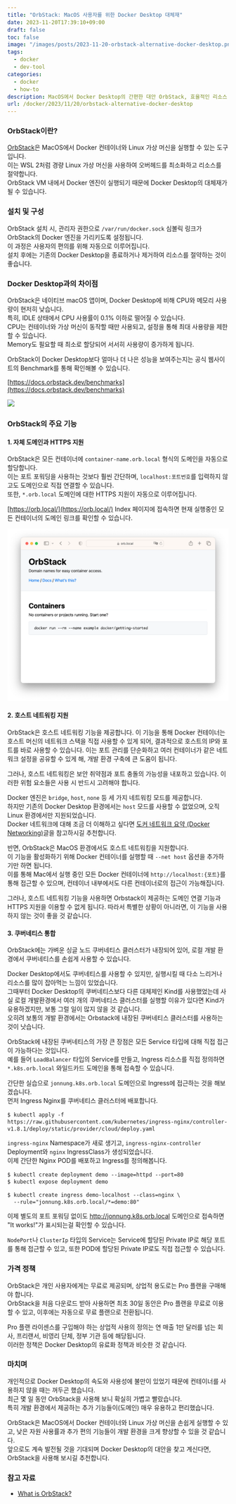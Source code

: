 ```yaml
---
title: "OrbStack: MacOS 사용자를 위한 Docker Desktop 대체재"
date: 2023-11-20T17:39:10+09:00
draft: false
toc: false
image: "/images/posts/2023-11-20-orbstack-alternative-docker-desktop.png"
tags:
  - docker
  - dev-tool
categories:
  - docker
  - how-to
description: MacOS에서 Docker Desktop의 간편한 대안 OrbStack, 효율적인 리소스 관리와 사용자 친화적인 네트워킹 기능을 제공합니다. 개발 환경을 더욱 최적화하는 OrbStack의 특징을 소개합니다. 
url: /docker/2023/11/20/orbstack-alternative-docker-desktop
---
```


### OrbStack이란?

[OrbStack](https://orbstack.dev/)은 MacOS에서 Docker 컨테이너와 Linux 가상 머신을 실행할 수 있는 도구입니다.  
이는 WSL 2처럼 경량 Linux 가상 머신을 사용하여 오버헤드를 최소화하고 리소스를 절약합니다.  
OrbStack VM 내에서 Docker 엔진이 실행되기 때문에 Docker Desktop의 대체재가 될 수 있습니다.  

### 설치 및 구성

OrbStack 설치 시, 관리자 권한으로 `/var/run/docker.sock` 심볼릭 링크가 OrbStack의 Docker 엔진을 가리키도록 설정됩니다.  
이 과정은 사용자의 편의를 위해 자동으로 이루어집니다.  
설치 후에는 기존의 Docker Desktop을 종료하거나 제거하여 리소스를 절약하는 것이 좋습니다.  

### Docker Desktop과의 차이점

OrbStack은 네이티브 macOS 앱이며, Docker Desktop에 비해 CPU와 메모리 사용량이 현저히 낮습니다.  
특히, IDLE 상태에서 CPU 사용률이 0.1% 이하로 떨어질 수 있습니다.  
CPU는 컨테이너와 가상 머신이 동작할 때만 사용되고, 설정을 통해 최대 사용량을 제한할 수 있습니다.  
Memory도 필요할 때 최소로 할당되어 서서히 사용량이 증가하게 됩니다.  

OrbStack이 Docker Desktop보다 얼마나 더 나은 성능을 보여주는지는 공식 웹사이트의 Benchmark를 통해 확인해볼 수 있습니다.  

[https://docs.orbstack.dev/benchmarks](https://docs.orbstack.dev/benchmarks)

![](https://docs.orbstack.dev/screenshots/benchmarks-perf-edx.png)


### OrbStack의 주요 기능

#### 1. 자체 도메인과 HTTPS 지원

OrbStack은 모든 컨테이너에 `container-name.orb.local` 형식의 도메인을 자동으로 할당합니다.  
이는 포트 포워딩을 사용하는 것보다 훨씬 간단하며, `localhost:포트번호`를 입력하지 않고도 도메인으로 직접 연결할 수 있습니다.  
또한, `*.orb.local` 도메인에 대한 HTTPS 지원이 자동으로 이루어집니다.  

[https://orb.local/](https://orb.local/) Index 페이지에 접속하면 현재 실행중인 모든 컨테이너의 도메인 링크를 확인할 수 있습니다.  

![](./orbstack_local_domain.png)


#### 2. 호스트 네트워킹 지원
OrbStack은 호스트 네트워킹 기능을 제공합니다. 이 기능을 통해 Docker 컨테이너는 호스트 머신의 네트워크 스택을 직접 사용할 수 있게 되어, 결과적으로 호스트의 IP와 포트를 바로 사용할 수 있습니다. 이는 포트 관리를 단순화하고 여러 컨테이너가 같은 네트워크 설정을 공유할 수 있게 해, 개발 환경 구축에 큰 도움이 됩니다.  

그러나, 호스트 네트워킹은 보안 취약점과 포트 충돌의 가능성을 내포하고 있습니다. 이러한 위험 요소들은 사용 시 반드시 고려해야 합니다.  

Docker 엔진은 `bridge`, `host`, `none` 등 세 가지 네트워킹 모드를 제공합니다.  
하지만 기존의 Docker Desktop 환경에서는 `host` 모드를 사용할 수 없었으며, 오직 Linux 환경에서만 지원되었습니다.  
Docker 네트워크에 대해 조금 더 이해하고 싶다면 [도커 네트워크 요약 (Docker Networking)](https://jonnung.dev/docker/2020/02/16/docker_network/)글을 참고하시길 추천합니다.  

반면, OrbStack은 MacOS 환경에서도 호스트 네트워킹을 지원합니다.  
이 기능을 활성화하기 위해 Docker 컨테이너를 실행할 때 `--net host` 옵션을 추가하기만 하면 됩니다.  
이를 통해 Mac에서 실행 중인 모든 Docker 컨테이너에 `http://localhost:{포트}`를 통해 접근할 수 있으며, 컨테이너 내부에서도 다른 컨테이너로의 접근이 가능해집니다.  

그러나, 호스트 네트워킹 기능을 사용하면 Orbstack이 제공하는 도메인 연결 기능과 HTTPS 지원을 이용할 수 없게 됩니다. 따라서 특별한 상황이 아니라면, 이 기능을 사용하지 않는 것이 좋을 것 같습니다.  


#### 3. 쿠버네티스 통합

OrbStack에는 가벼운 싱글 노드 쿠버네티스 클러스터가 내장되어 있어, 로컬 개발 환경에서 쿠버네티스를 손쉽게 사용할 수 있습니다.  

Docker Desktop에서도 쿠버네티스를 사용할 수 있지만, 실행시킬 때 다소 느리거나 리소스를 많이 잡아먹는 느낌이 있었습니다.  
그때부터 Docker Desktop의 쿠버네티스보다 다른 대체제인 Kind를 사용했었는데 사실 로컬 개발환경에서 여러 개의 쿠버네티스 클러스터를 실행할 이유가 있다면 Kind가 유용하겠지만, 보통 그럴 일이 많지 않을 것 같습니다.  
오히려 보통의 개발 환경에서는 Orbstack에 내장된 쿠버네티스 클러스터를 사용하는 것이 낫습니다.  

OrbStack에 내장된 쿠버네티스의 가장 큰 장점은 모든 Service 타입에 대해 직접 접근이 가능하다는 것입니다.  
예를 들어 `LoadBalancer` 타입의 Service를 만들고, Ingress 리소스를 직접 정의하면 `*.k8s.orb.local` 와일드카드 도메인을 통해 접속할 수 있습니다.  


간단한 실습으로 `jonnung.k8s.orb.local` 도메인으로 Ingress에 접근하는 것을 해보겠습니다.  
먼저 Ingress Nginx를 쿠버네티스 클러스터에 배포합니다.  

```shell
$ kubectl apply -f https://raw.githubusercontent.com/kubernetes/ingress-nginx/controller-v1.8.1/deploy/static/provider/cloud/deploy.yaml
```

`ingress-nginx` Namespace가 새로 생기고, `ingress-nginx-controller` Deployment와  `nginx` IngressClass가 생성되었습니다.  
이제 간단한 Nginx POD를 배포하고 Ingress를 정의해봅니다.  

```shell
$ kubectl create deployment demo --image=httpd --port=80
$ kubectl expose deployment demo
```

```shell
$ kubectl create ingress demo-localhost --class=nginx \
  --rule="jonnung.k8s.orb.local/*=demo:80"
```

이제 별도의 포트 포워딩 없이도 http://jonnung.k8s.orb.local 도메인으로 접속하면 "It works!"가 표시되는걸 확인할 수 있습니다.  

`NodePort`나 `ClusterIp` 타입의 Service는 Service에 할당된 Private IP로 해당 포트를 통해 접근할 수 있고, 또한 POD에 할당된 Private IP로도 직접 접근할 수 있습니다.  

### 가격 정책

OrbStack은 개인 사용자에게는 무료로 제공되며, 상업적 용도로는 Pro 플랜을 구매해야 합니다.  
OrbStack을 처음 다운로드 받아 사용하면 최초 30일 동안은 Pro 플랜을 무료로 이용할 수 있고, 이후에는 자동으로 무료 플랜으로 전환됩니다.  

Pro 플랜 라이센스를 구입해야 하는 상업적 사용의 정의는 연 매출 1만 달러를 넘는 회사, 프리랜서, 비영리 단체, 정부 기관 등에 해당됩니다.  
이러한 정책은 Docker Desktop의 유료화 정책과 비슷한 것 같습니다.  

### 마치며

개인적으로 Docker Desktop의 속도와 사용성에 불만이 있었기 때문에 컨테이너를 사용하지 않을 때는 꺼두곤 했습니다.  
최근 몇 일 동안 OrbStack을 사용해 보니 확실히 가볍고 빨랐습니다.  
특히 개발 환경에서 제공하는 추가 기능들이(도메인) 매우 유용하고 편리했습니다.  

OrbStack은 MacOS에서 Docker 컨테이너와 Linux 가상 머신을 손쉽게 실행할 수 있고, 낮은 자원 사용률과 추가 편의 기능들이 개발 환경을 크게 향상할 수 있을 것 같습니다.  
앞으로도 계속 발전될 것을 기대되며 Docker Desktop의 대안을 찾고 계신다면, OrbStack을 사용해 보시길 추천합니다.  

### 참고 자료
- [What is OrbStack?](https://docs.orbstack.dev/)

